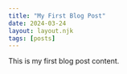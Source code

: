 ```yaml
---
title: "My First Blog Post"
date: 2024-03-24
layout: layout.njk
tags: [posts]
---
```


This is my first blog post content.
